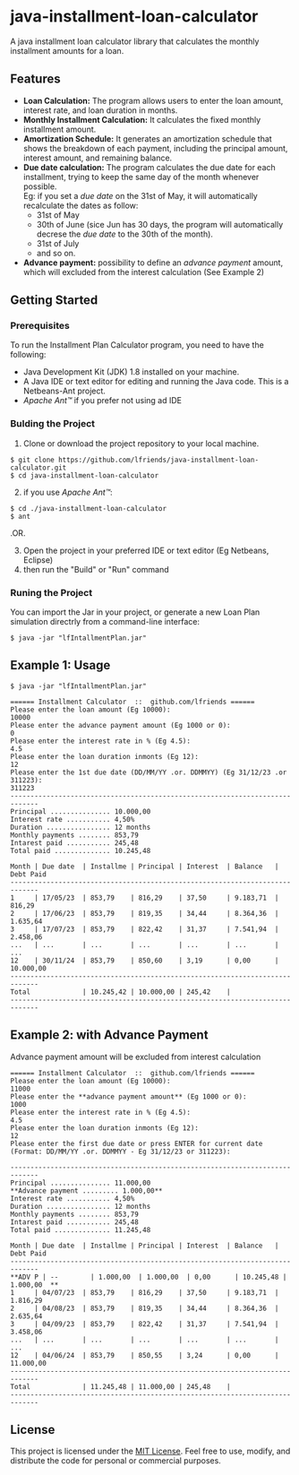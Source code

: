 # java-installment-loan-calculator
A java installment loan calculator library
that calculates the monthly installment amounts for a loan.


## Features

- **Loan Calculation:** The program allows users to enter the loan amount, interest rate, and loan duration in months.
- **Monthly Installment Calculation:** It calculates the fixed monthly installment amount.
- **Amortization Schedule:** It generates an amortization schedule that shows the breakdown of each payment, including the principal amount, interest amount, and remaining balance.
- **Due date calculation:** The program calculates the due date for each installment, trying to keep the same day of the month whenever possible. <br>Eg: if you set a *due date* on the 31st of May, it will automatically recalculate the dates as follow:
    - 31st of May
    - 30th of June (sice Jun has 30 days, the program will automatically decrese the *due date* to the 30th of the month).
    - 31st of July
    - and so on.
- **Advance payment:** possibility to define an *advance payment* amount, which will excluded from the interest calculation (See Example 2)


## Getting Started

### Prerequisites

To run the Installment Plan Calculator program, you need to have the following:

- Java Development Kit (JDK) 1.8 installed on your machine.
- A Java IDE or text editor for editing and running the Java code. This is a Netbeans-Ant project.
- *Apache Ant™* if you prefer not using ad IDE

### Bulding the Project

1. Clone or download the project repository to your local machine.
```shell
$ git clone https://github.com/lfriends/java-installment-loan-calculator.git
$ cd java-installment-loan-calculator
```
2. if you use *Apache Ant™*: 
```shell
$ cd ./java-installment-loan-calculator
$ ant
```
.OR.

3. Open the project in your preferred IDE or text editor (Eg Netbeans, Eclipse)
3. then run the "Build" or "Run" command


### Runing the Project

You can import the Jar in your project, or generate a new Loan Plan simulation directrly from a command-line interface:
```shell
$ java -jar "lfIntallmentPlan.jar"
```


## Example 1: Usage

```shell
$ java -jar "lfIntallmentPlan.jar"

====== Installment Calculator  ::  github.com/lfriends ======
Please enter the loan amount (Eg 10000):
10000
Please enter the advance payment amount (Eg 1000 or 0):
0
Please enter the interest rate in % (Eg 4.5):
4.5
Please enter the loan duration inmonts (Eg 12):
12
Please enter the 1st due date (DD/MM/YY .or. DDMMYY) (Eg 31/12/23 .or 311223):
311223
-----------------------------------------------------------------------------
Principal ............... 10.000,00
Interest rate ........... 4,50%
Duration ................ 12 months
Monthly payments ........ 853,79
Intarest paid ........... 245,48
Total paid .............. 10.245,48

Month | Due date  | Installme | Principal | Interest  | Balance   | Debt Paid 
-----------------------------------------------------------------------------
1     | 17/05/23  | 853,79    | 816,29    | 37,50     | 9.183,71  | 816,29    
2     | 17/06/23  | 853,79    | 819,35    | 34,44     | 8.364,36  | 1.635,64  
3     | 17/07/23  | 853,79    | 822,42    | 31,37     | 7.541,94  | 2.458,06  
...   | ...       | ...       | ...       | ...       | ...       | ...       
12    | 30/11/24  | 853,79    | 850,60    | 3,19      | 0,00      | 10.000,00 
-----------------------------------------------------------------------------
Total             | 10.245,42 | 10.000,00 | 245,42    |                      
-----------------------------------------------------------------------------
```


## Example 2: with Advance Payment 
Advance payment amount will be excluded from interest calculation
  
```
====== Installment Calculator  ::  github.com/lfriends ======
Please enter the loan amount (Eg 10000):
11000
Please enter the **advance payment amount** (Eg 1000 or 0):
1000
Please enter the interest rate in % (Eg 4.5):
4.5
Please enter the loan duration inmonts (Eg 12):
12
Please enter the first due date or press ENTER for current date (Format: DD/MM/YY .or. DDMMYY - Eg 31/12/23 or 311223):

-----------------------------------------------------------------------------
Principal ............... 11.000,00
**Advance payment ......... 1.000,00**
Interest rate ........... 4,50%
Duration ................ 12 months
Monthly payments ........ 853,79
Intarest paid ........... 245,48
Total paid .............. 11.245,48

Month | Due date  | Installme | Principal | Interest  | Balance   | Debt Paid 
-----------------------------------------------------------------------------
**ADV P | --        | 1.000,00  | 1.000,00  | 0,00      | 10.245,48 | 1.000,00  **
1     | 04/07/23  | 853,79    | 816,29    | 37,50     | 9.183,71  | 1.816,29  
2     | 04/08/23  | 853,79    | 819,35    | 34,44     | 8.364,36  | 2.635,64  
3     | 04/09/23  | 853,79    | 822,42    | 31,37     | 7.541,94  | 3.458,06  
...   | ...       | ...       | ...       | ...       | ...       | ...    
12    | 04/06/24  | 853,79    | 850,55    | 3,24      | 0,00      | 11.000,00 
-----------------------------------------------------------------------------
Total             | 11.245,48 | 11.000,00 | 245,48    |                      
-----------------------------------------------------------------------------
```


## License

This project is licensed under the [MIT License](LICENSE). Feel free to use, modify, and distribute the code for personal or commercial purposes.

